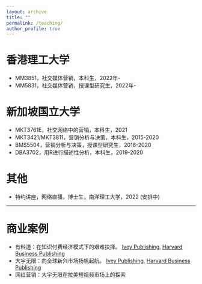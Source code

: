 ```yaml
---
layout: archive
title: ""
permalink: /teaching/
author_profile: true
---
```


香港理工大学
======
* MM3851，社交媒体营销，本科生，2022年-
* MM5831，社交媒体营销，授课型研究生，2022年-

新加坡国立大学
======
* MKT3761E，社交网络中的营销，本科生，2021
* MKT3421/MKT3811，营销分析与决策，本科生，2015-2020
* BMS5504，营销分析与决策，授课型研究生，2018-2020
* DBA3702，用R进行描述性分析，本科生，2019-2020

其他
======
* 特约讲座，网络直播，博士生，南洋理工大学，2022 (安排中)

<hr style="height:1px;border:none;color:#333;background-color:#333;">

商业案例
======
* 有料道：在知识付费经济模式下的艰难抉择。 <a href="https://www.iveypublishing.ca/s/product/youliaodao-in-the-era-of-knowledge-economy-go-big-or-go-home/01t5c00000Cwqp6AAB" target="_blank">Ivey Publishing</a>, <a href="https://hbsp.harvard.edu/product/W20307-PDF-ENG" target="_blank">Harvard Business Publishing</a>
* 大宇无限：向全球新兴市场扬帆起航。 <a href="https://www.iveypublishing.ca/s/product/mobiuspace-venturing-into-emerging-markets/01t5c00000CwqpTAAR" target="_blank">Ivey Publishing</a>, <a href="https://hbsp.harvard.edu/product/W20341-PDF-ENG" target="_blank">Harvard Business Publishing</a>
* 网红营销：大宇无限在拉美短视频市场上的探索